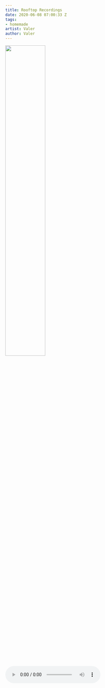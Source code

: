 ```yaml
---
title: Rooftop Recordings
date: 2020-06-08 07:00:33 Z
tags:
- homemade
artist: Valer
author: Valer
---
```


<div class="photo-container">
  <img src="https://www.dropbox.com/s/0rpr2r61n7r027c/Moosstras3.jpeg?raw=1" type="image/jpeg" style="width:50%;">
</div>

<div class="audio-container">

<audio controls>
  <source src="https://www.dropbox.com/s/wn0pn1vhwwe9d5b/Moosstras3.m4a?raw=1" type="audio/mpeg">
</audio>

</div>
